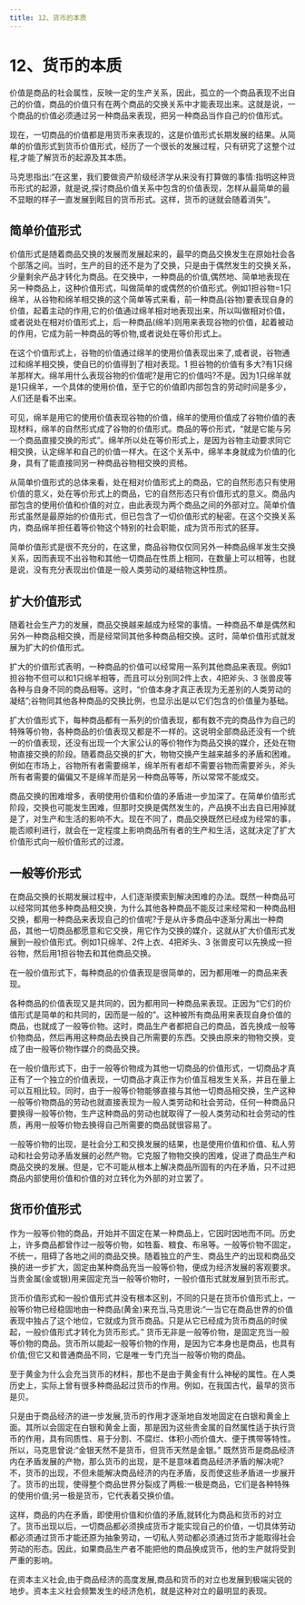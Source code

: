 ```yaml
---
title: 12、货币的本质
---
```

# 12、货币的本质

价值是商品的社会属性，反映一定的生产关系，因此，孤立的一个商品表现不出自己的价值，商品的价值只有在两个商品的交换关系中才能表现出来。这就是说，一个商品的价值必须通过另一种商品来表现，把另一种商品当作自己的价值形式。

现在，一切商品的价值都是用货币来表现的，这是价值形式长期发展的结果。从简单的价值形式到货币价值形式，经历了一个很长的发展过程，只有研究了这整个过程,才能了解货币的起源及其本质。

马克思指出:“在这里，我们要做资产阶级经济学从来没有打算做的事情:指明这种货币形式的起源，就是说,探讨商品价值关系中包含的价值表现，怎样从最简单的最不显眼的样子一直发展到眩目的货币形式。这样，货币的谜就会随着消失”。

## 简单价值形式

价值形式是随着商品交换的发展而发展起来的，最早的商品交换发生在原始社会各个部落之间。当时，生产的目的还不是为了交换，只是由于偶然发生的交换关系，少量剩余产品才转化为商品。在交换中，一种商品的价值,偶然地、简单地表现在另一种商品上，这种价值形式，叫做简单的或偶然的价值形式。例如1担谷物=1只绵羊，从谷物和绵羊相交换的这个简单等式来看，前一种商品(谷物)要表现自身的价值，起着主动的作用,它的价值通过绵羊相对地表现出来，所以叫做相对价值，或者说处在相对价值形式上，后一种商品(绵羊)则用来表现谷物的价值，起着被动的作用，它成为前一种商品的等价物,或者说处在等价形式上。

在这个价值形式上，谷物的价值通过绵羊的使用价值表现出来了,或者说，谷物通过和绵羊相交换，使自已的价值得到了相对表现。1 担谷物的价值有多大?有1只绵羊那样大。绵羊用什么表现谷物的价值呢?是用它的价值吗?不是。因为1只绵羊就是1只绵羊，一个具体的使用价值，至于它的价值即内部包含的劳动时间是多少，人们还是看不出来。

可见，绵羊是用它的使用价值表现谷物的价值，绵羊的使用价值成了谷物价值的表现材料，绵羊的自然形式成了谷物的价值形式。商品的等价形式，“就是它能与另一个商品直接交换的形式”。绵羊所以处在等价形式上，是因为谷物主动要求同它相交换，认定绵羊和自己的价值一样大。在这个关系中，绵羊本身就成为价值的化身，具有了能直接同另一种商品谷物相交换的资格。

从简单价值形式的总体来看，处在相对价值形式上的商品，它的自然形态只有使用价值的意义，处在等价形式上的商品，它的自然形态只有价值形式的意义。商品内部包含的使用价值和价值的对立，由此表现为两个商品之间的外部对立。简单价值形式虽然是最原始的价值形式，但已包含了一切价值形式的秘密。在这个交换关系内，商品绵羊担任着等价物这个特别的社会职能，成为货币形式的胚芽。

简单价值形式是很不充分的，在这里，商品谷物仅仅同另外一种商品绵羊发生交换关系，因而表现不出谷物和其他一切商品在性质上相同，在数量上可以相等，也就是说，没有充分表现出价值是一般人类劳动的凝结物这种性质。

## 扩大价值形式

随着社会生产力的发展，商品交换越来越成为经常的事情。一种商品不单是偶然和另外一种商品相交换，而是经常同其他多种商品相交换。这时，简单价值形式就发展为扩大的价值形式。

扩大的价值形式表明，一种商品的价值可以经常用一系列其他商品来表现。例如1 担谷物不但可以和1只绵羊相等，而且可以分别同2件上衣，4把斧头、3 张兽皮等各种与自身不同的商品相等。这时，“价值本身才真正表现为无差别的人类劳动的凝结”;谷物同其他各种商品的交换比例，也显示出是以它们包含的价值量为基础。

扩大价值形式下，每种商品都有一系列的价值表现，都有数不完的商品作为自己的特殊等价物，各种商品的价值表现又都是不一样的。这说明全部商品还没有一个统一的价值表现，还没有出现一个大家公认的等价物作为商品交换的媒介，还处在物物直接交换的阶段。随着商品交换的扩大，物物交换产生越来越多的矛盾和困难。例如在市场上，谷物所有者需要绵羊，绵羊所有者却不需要谷物而需要斧头，斧头所有者需要的偏偏又不是绵羊而是另一种商品等等，所以常常不能成交。

商品交换的困难增多，表明使用价值和价值的矛盾进一步加深了。在简单价值形式阶段，交换也可能发生困难，但那时交换是偶然发生的，产品换不出去自已用掉就是了，对生产和生活的影响不大。现在不同了，商品交换既然已经成为经常的事，能否顺利进行，就会在一定程度上影响商品所有者的生产和生活，这就决定了扩大价值形式向一般价值形式的过渡。

## 一般等价形式

在商品交换的长期发展过程中，人们逐渐摸索到解决困难的办法。既然一种商品可以经常同其他多种商品相交换，为什么其他各种商品不能反过来经常和一种商品相交换，都用一种商品来表现自己的价值呢?于是从许多商品中逐渐分离出一种商品，其他一切商品都愿意和它交换，用它作为交换的媒介，这就从扩大价值形式发展到一般价值形式。例如1只绵羊、2件上衣、4把斧头、3 张兽皮可以先换成一担谷物，然后用1担谷物去和其他商品交换。

在一般价值形式下，每种商品的价值表现是很简单的，因为都用唯一的商品来表现。

各种商品的价值表现又是共同的，因为都用同一种商品来表现。正因为“它们的价值形式是简单的和共同的，因而是一般的”。这种被所有商品用来表现自身价值的商品，也就成了一般等价物。这时，商品生产者都把自己的商品，首先换成一般等价物商品，然后再用这种商品去换自己所需要的东西。交换由原来的物物交换，变成了由一般等价物作媒介的商品交换。

在一般价值形式下，由于一般等价物成为其他一切商品的价值形式，一切商品才真正有了一个独立的价值表现，一切商品才真正作为价值互相发生关系，并且在量上可以互相比较。同时，由于一般等价物能够直接与其他一切商品相交换，生产这种一般等价物商品的劳动也就直接表现为一般人类劳动和社会劳动，任何一种商品只要换得一般等价物，生产这种商品的劳动也就取得了一般人类劳动和社会劳动的性质，再用一般等价物去换得自己所需要的商品就很容易了。

一般等价物的出现，是社会分工和交换发展的结果，也是使用价值和价值、私人劳动和社会劳动矛盾发展的必然产物。它克服了物物交换的困难，促进了商品生产和商品交换的发展。但是，它不可能从根本上解决商品所固有的内在矛盾，只不过把商品内部使用价值和价值的对立转化为外部的对立罢了。

## 货币价值形式

作为一般等价物的商品，开始并不固定在某一种商品上，它因时因地而不同。历史上，许多商品都曾作过一般等价物，如牲畜、粮食、布帛等。一般等价物不固定，不统一，阻碍了各地之间的商品交换。随着独立的产生、商品生产的出现和商品交换的进一步扩大，固定由某种商品充当一般等价物，便成为经济发展的客观要求。当贵金属(金或银)用来固定充当一般等价物时，一般价值形式就发展到货币形式。

货币价值形式和一般价值形式并没有根本区别，不同的只是在货币价值形式上，一般等价物已经稳固地由一种商品(黄金)来充当,马克思说:“一当它在商品世界的价值表现中独占了这个地位，它就成为货币商品。只是从它已经成为货币商品的时侯起，一般价值形式才转化为货币形式。”
货币无非是一般等价物，是固定充当一般等价物的商品。货币所以能起一般等价物的作用，是因为它本身也是商品，也具有价值;但它又和普通商品不同，它是唯一专门充当一般等价物的商品。

至于黄金为什么会充当货币的材料，那也不是由于黄金有什么神秘的属性。在人类历史上，实际上曾有很多种商品起过货币的作用。例如，在我国古代，最早的货币是贝。

只是由于商品经济的进一步发展,货币的作用才逐渐地自发地固定在白银和黄金上面。其所以会固定在白银和黄金上面，那是因为这些贵金属的自然属性适于执行货币的作用，具有同质性、易于分割、不腐烂、体积小而价值大、便于携带等特性。所以，马克思曾说:“金银天然不是货币，但货币天然是金银。”
既然货币是商品经济内在矛盾发展的产物，那么货币的出现，是不是意味着商品经济矛盾的解决呢?不，货币的出现，不但未能解决商品经济的内在矛盾，反而使这些矛盾进一步展开了。货币的出现，使得整个商品世界分裂成了两极:一极是商品，它们是各种特殊的使用价值;另一极是货币，它代表着交换价值。

这样，商品的内在矛盾，即使用价值和价值的矛盾,就转化为商品和货币的对立了。货币出现以后，一切商品都必须换成货币才能实现自己的价值，一切具体劳动都必须通过货币才能还原为抽象劳动，一切私人劳动都必须通过货币才能取得社会劳动的形态。因此，如果商品生产者不能把他的商品换成货币，他的生产就将受到严重的影响。

在资本主义社会,由于商品经济的高度发展,商品和货币的对立也发展到极端尖锐的地步。资本主义社会频繁发生的经济危机，就是这种对立的最明显的表现。